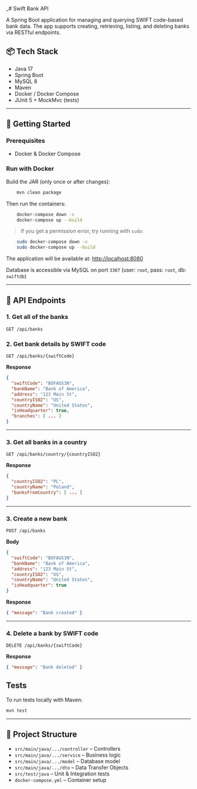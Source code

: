 
_# Swift Bank API

A Spring Boot application for managing and querying SWIFT code-based bank data. The app supports creating, retrieving, listing, and deleting banks via RESTful endpoints.

## 📦 Tech Stack

- Java 17
- Spring Boot
- MySQL 8
- Maven
- Docker / Docker Compose
- JUnit 5 + MockMvc (tests)

---

## 🚀 Getting Started

### Prerequisites

- Docker & Docker Compose

### Run with Docker

Build the JAR (only once or after changes):

```bash
    mvn clean package
```

Then run the containers:

```bash
    docker-compose down -v
    docker-compose up --build
```

> If you get a permission error, try running with `sudo`:
```bash
    sudo docker-compose down -v
    sudo docker-compose up --build
```

The application will be available at: [http://localhost:8080](http://localhost:8080)

Database is accessible via MySQL on port `3307` (user: `root`, pass: `root`, db: `swiftdb`)

---

## 🔌 API Endpoints

### 1. Get all of the banks

```
GET /api/banks
```

### 2. Get bank details by SWIFT code

```
GET /api/banks/{swiftCode}
```

**Response**
```json
{
  "swiftCode": "BOFAUS3N",
  "bankName": "Bank of America",
  "address": "123 Main St",
  "countryISO2": "US",
  "countryName": "United States",
  "isHeadquarter": true,
  "branches": [ ... ]
}
```

---

### 3. Get all banks in a country
```
GET /api/banks/country/{countryISO2}
```

**Response**
```json
{
  "countryISO2": "PL",
  "countryName": "Poland",
  "banksFromCountry": [ ... ]
}
```

---

### 3. Create a new bank
```
POST /api/banks
```

**Body**
```json
{
  "swiftCode": "BOFAUS3N",
  "bankName": "Bank of America",
  "address": "123 Main St",
  "countryISO2": "US",
  "countryName": "United States",
  "isHeadquarter": true
}
```

**Response**
```json
{ "message": "Bank created" }
```

---

### 4. Delete a bank by SWIFT code
```
DELETE /api/banks/{swiftCode}
```

**Response**
```json
{ "message": "Bank deleted" }
```

## Tests

To run tests locally with Maven:

```bash
mvn test
```

---

## 📁 Project Structure

- `src/main/java/.../controller` – Controllers
- `src/main/java/.../service` – Business logic
- `src/main/java/.../model` – Database model
- `src/main/java/.../dto` – Data Transfer Objects
- `src/test/java` – Unit & Integration tests
- `docker-compose.yml` – Container setup